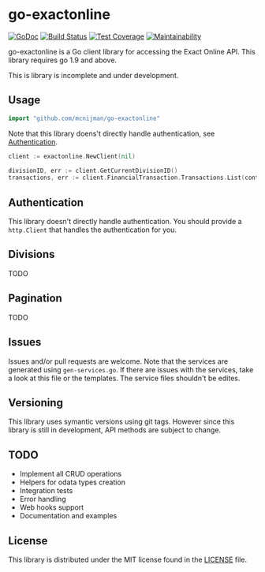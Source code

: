 # go-exactonline #

[![GoDoc](https://godoc.org/github.com/mcnijman/go-exactonline?status.svg)](https://godoc.org/github.com/mcnijman/go-exactonline) [![Build Status](https://travis-ci.org/mcnijman/go-exactonline.svg?branch=master)](https://travis-ci.org/mcnijman/go-exactonline) [![Test Coverage](https://coveralls.io/repos/github/mcnijman/go-exactonline/badge.svg?branch=master)](https://coveralls.io/github/mcnijman/go-exactonline?branch=master) [![Maintainability](https://api.codeclimate.com/v1/badges/a2ca34f94cb3bc58e6a1/maintainability)](https://codeclimate.com/github/mcnijman/go-exactonline/maintainability)

go-exactonline is a Go client library for accessing the Exact Online API. This library requires go 1.9 and above.

This is library is incomplete and under development.

## Usage ##

```go
import "github.com/mcnijman/go-exactonline"
```

Note that this library doens't directly handle authentication, see [Authentication](#authentication).

```go
client := exactonline.NewClient(nil)

divisionID, err := client.GetCurrentDivisionID()
transactions, err := client.FinancialTransaction.Transactions.List(context.Background(), divisionID, nil)
```

## Authentication ##

This library doesn't directly handle authentication. You should provide a `http.Client` that handles the authentication for you.

## Divisions ##

TODO

## Pagination ##

TODO

## Issues ##

Issues and/or pull requests are welcome. Note that the services are generated using `gen-services.go`. If there are issues with the services, take a look at this file or the templates. The service files shouldn't be edites.

## Versioning ##

This library uses symantic versions using git tags. However since this library is still in development, API methods are subject to change.

## TODO ##

- Implement all CRUD operations
- Helpers for odata types creation
- Integration tests
- Error handling
- Web hooks support
- Documentation and examples

## License ##

This library is distributed under the MIT license found in the [LICENSE](./LICENSE)
file.